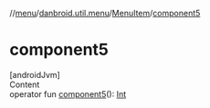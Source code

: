 //[menu](../../index.md)/[danbroid.util.menu](../index.md)/[MenuItem](index.md)/[component5](component5.md)



# component5  
[androidJvm]  
Content  
operator fun [component5](component5.md)(): [Int](https://kotlinlang.org/api/latest/jvm/stdlib/kotlin/-int/index.html)  



